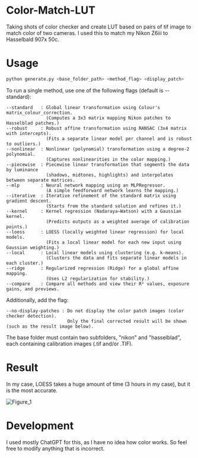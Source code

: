# Color-Match-LUT
Taking shots of color checker and create LUT based on pairs of tif image to match color of two cameras. I used this to match my Nikon Z6iii to Hasselbald 907x 50c.

# Usage
```python
python generate.py <base_folder_path> <method_flag> <display_patch>
```

To run a single method, use one of the following flags (default is --standard):
    
    --standard   : Global linear transformation using Colour's matrix_colour_correction.
                   (Computes a 3x3 matrix mapping Nikon patches to Hasselblad patches.)
    --robust     : Robust affine transformation using RANSAC (3x4 matrix with intercepts).
                   (Fits a separate linear model per channel and is robust to outliers.)
    --nonlinear  : Nonlinear (polynomial) transformation using a degree-2 polynomial.
                   (Captures nonlinearities in the color mapping.)
    --piecewise  : Piecewise linear transformation that segments the data by luminance
                   (shadows, midtones, highlights) and interpolates between separate matrices.
    --mlp        : Neural network mapping using an MLPRegressor.
                   (A simple feedforward network learns the mapping.)
    --iterative  : Iterative refinement of the standard matrix using gradient descent.
                   (Starts from the standard solution and refines it.)
    --kernel     : Kernel regression (Nadaraya–Watson) with a Gaussian kernel.
                   (Predicts outputs as a weighted average of calibration points.)
    --loess      : LOESS (locally weighted linear regression) for local models.
                   (Fits a local linear model for each new input using Gaussian weighting.)
    --local      : Local linear models using clustering (e.g. k-means).
                   (Clusters the data and fits separate linear models in each cluster.)
    --ridge      : Regularized regression (Ridge) for a global affine mapping.
                   (Uses L2 regularization for stability.)
    --compare    : Compare all methods and view their R² values, exposure gains, and previews.              
                   
  Additionally, add the flag:
  
    --no-display-patches : Do not display the color patch images (color checker detection).
                           Only the final corrected result will be shown (such as the result image below).

The base folder must contain two subfolders, "nikon" and "hasselblad", each containing calibration images (.tif and/or .TIF).

# Result

In my case, LOESS takes a huge amount of time (3 hours in my case), but it is the most accurate.

![Figure_1](https://github.com/user-attachments/assets/1a32a484-fbd2-4b56-8348-d660b8d688e3)

# Development

I used mostly ChatGPT for this, as I have no idea how color works. So feel free to modify anything that is incorrect.
